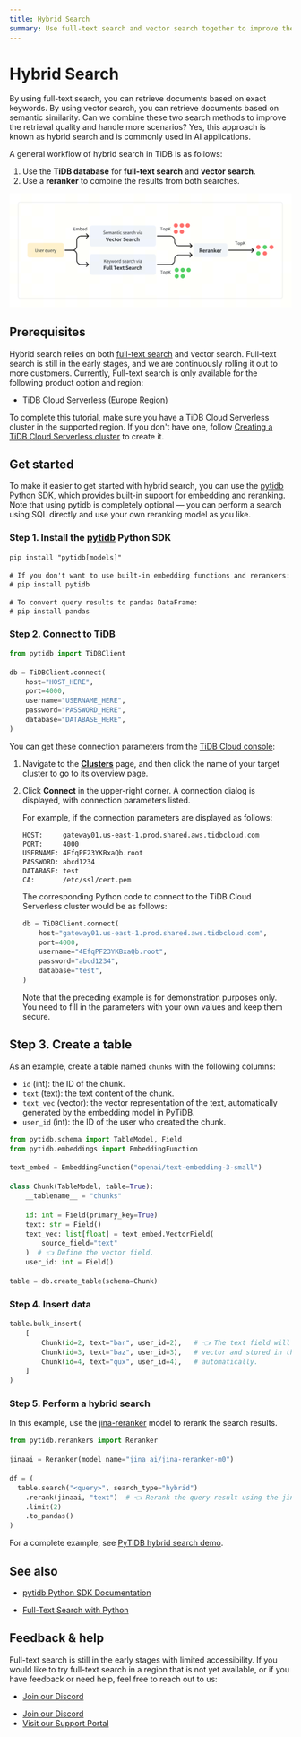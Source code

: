 ```yaml
---
title: Hybrid Search
summary: Use full-text search and vector search together to improve the retrieval quality.
---
```


# Hybrid Search

By using full-text search, you can retrieve documents based on exact keywords. By using vector search, you can retrieve documents based on semantic similarity. Can we combine these two search methods to improve the retrieval quality and handle more scenarios? Yes, this approach is known as hybrid search and is commonly used in AI applications.

A general workflow of hybrid search in TiDB is as follows:

1. Use the **TiDB database** for **full-text search** and **vector search**.
2. Use a **reranker** to combine the results from both searches.

![Hybrid Search](/media/vector-search/hybrid-search-overview.svg)


## Prerequisites

Hybrid search relies on both [full-text search](/vector-search/vector-search-full-text-search-python.md) and vector search. Full-text search is still in the early stages, and we are continuously rolling it out to more customers. Currently, Full-text search is only available for the following product option and region:

- TiDB Cloud Serverless (Europe Region)

To complete this tutorial, make sure you have a TiDB Cloud Serverless cluster in the supported region. If you don't have one, follow [Creating a TiDB Cloud Serverless cluster](/develop/dev-guide-build-cluster-in-cloud.md) to create it.

## Get started

To make it easier to get started with hybrid search, you can use the [pytidb](https://github.com/pingcap/pytidb) Python SDK, which provides built-in support for embedding and reranking. Note that using pytidb is completely optional — you can perform a search using SQL directly and use your own reranking model as you like.

### Step 1. Install the [pytidb](https://github.com/pingcap/pytidb) Python SDK

```shell
pip install "pytidb[models]"

# If you don't want to use built-in embedding functions and rerankers:
# pip install pytidb

# To convert query results to pandas DataFrame:
# pip install pandas
```

### Step 2. Connect to TiDB

```python
from pytidb import TiDBClient

db = TiDBClient.connect(
    host="HOST_HERE",
    port=4000,
    username="USERNAME_HERE",
    password="PASSWORD_HERE",
    database="DATABASE_HERE",
)
```

You can get these connection parameters from the [TiDB Cloud console](https://tidbcloud.com):

1. Navigate to the [**Clusters**](https://tidbcloud.com/console/clusters) page, and then click the name of your target cluster to go to its overview page.

2. Click **Connect** in the upper-right corner. A connection dialog is displayed, with connection parameters listed.

   For example, if the connection parameters are displayed as follows:

   ```text
   HOST:     gateway01.us-east-1.prod.shared.aws.tidbcloud.com
   PORT:     4000
   USERNAME: 4EfqPF23YKBxaQb.root
   PASSWORD: abcd1234
   DATABASE: test
   CA:       /etc/ssl/cert.pem
   ```

   The corresponding Python code to connect to the TiDB Cloud Serverless cluster would be as follows:

   ```python
   db = TiDBClient.connect(
       host="gateway01.us-east-1.prod.shared.aws.tidbcloud.com",
       port=4000,
       username="4EfqPF23YKBxaQb.root",
       password="abcd1234",
       database="test",
   )
   ```

   Note that the preceding example is for demonstration purposes only. You need to fill in the parameters with your own values and keep them secure.

## Step 3. Create a table

As an example, create a table named `chunks` with the following columns:

- `id` (int): the ID of the chunk.
- `text` (text): the text content of the chunk.
- `text_vec` (vector): the vector representation of the text, automatically generated by the embedding model in PyTiDB.
- `user_id` (int): the ID of the user who created the chunk.

```python
from pytidb.schema import TableModel, Field
from pytidb.embeddings import EmbeddingFunction

text_embed = EmbeddingFunction("openai/text-embedding-3-small")

class Chunk(TableModel, table=True):
    __tablename__ = "chunks"

    id: int = Field(primary_key=True)
    text: str = Field()
    text_vec: list[float] = text_embed.VectorField(
        source_field="text"
    )  # 👈 Define the vector field.
    user_id: int = Field()

table = db.create_table(schema=Chunk)
```

### Step 4. Insert data

```python
table.bulk_insert(
    [
        Chunk(id=2, text="bar", user_id=2),   # 👈 The text field will be embedded to a
        Chunk(id=3, text="baz", user_id=3),   # vector and stored in the "text_vec" field
        Chunk(id=4, text="qux", user_id=4),   # automatically.
    ]
)
```

### Step 5. Perform a hybrid search

In this example, use the [jina-reranker](https://huggingface.co/jinaai/jina-reranker-m0) model to rerank the search results.

```python
from pytidb.rerankers import Reranker

jinaai = Reranker(model_name="jina_ai/jina-reranker-m0")

df = (
  table.search("<query>", search_type="hybrid")
    .rerank(jinaai, "text")  # 👈 Rerank the query result using the jinaai model.
    .limit(2)
    .to_pandas()
)
```

For a complete example, see [PyTiDB hybrid search demo](https://github.com/pingcap/pytidb/tree/main/examples/hybrid_search).

## See also

- [pytidb Python SDK Documentation](https://github.com/pingcap/pytidb)

- [Full-Text Search with Python](/vector-search/vector-search-full-text-search-python.md)

## Feedback & help

Full-text search is still in the early stages with limited accessibility. If you would like to try full-text search in a region that is not yet available, or if you have feedback or need help, feel free to reach out to us:

<CustomContent platform="tidb">

- [Join our Discord](https://discord.gg/zcqexutz2R)

</CustomContent>

<CustomContent platform="tidb-cloud">

- [Join our Discord](https://discord.gg/zcqexutz2R)
- [Visit our Support Portal](https://tidb.support.pingcap.com/)

</CustomContent>

